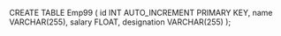 CREATE TABLE Emp99 (
    id INT AUTO_INCREMENT PRIMARY KEY,
    name VARCHAR(255),
    salary FLOAT,
    designation VARCHAR(255)
);

